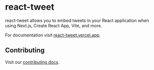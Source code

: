 # react-tweet

react-tweet allows you to embed tweets in your React application when using Next.js, Create React App, Vite, and more.

For documentation visit [react-tweet.vercel.app](https://react-tweet.vercel.app).

## Contributing

Visit our [contributing docs](https://react-tweet.vercel.app/contributing).
